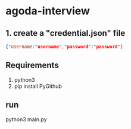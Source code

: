 # agoda-interview
## 1. create a "credential.json" file
```json
{"username:"username","password":"password"}
```
## Requirements
1. python3
2. pip install PyGithub

## run
python3 main.py
